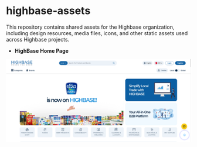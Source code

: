 # highbase-assets
This repository contains shared assets for the Highbase organization, including design resources, media files, icons, and other static assets used across Highbase projects.

- **HighBase Home Page**

<img src="preview.png">
